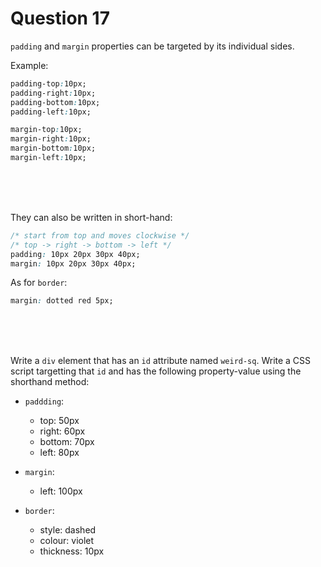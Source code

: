 # Question 17
`padding` and `margin` properties can be targeted by its individual sides.

Example:
```css
padding-top:10px;
padding-right:10px;
padding-bottom:10px;
padding-left:10px;

margin-top:10px;
margin-right:10px;
margin-bottom:10px;
margin-left:10px;
```

<br/>
<br/>
<br/>

They can also be written in short-hand:
```css
/* start from top and moves clockwise */
/* top -> right -> bottom -> left */
padding: 10px 20px 30px 40px;
margin: 10px 20px 30px 40px;
```

As for `border`:
```css
margin: dotted red 5px;
```

<br/>
<br/>
<br/>

Write a `div` element that has an `id` attribute named `weird-sq`. Write a CSS script targetting that `id` and 
has the following property-value using the shorthand method:
- `paddding`: 
    - top: 50px
    - right: 60px
    - bottom: 70px
    - left: 80px

- `margin`:
    - left: 100px

- `border`:
    - style: dashed
    - colour: violet
    - thickness: 10px


